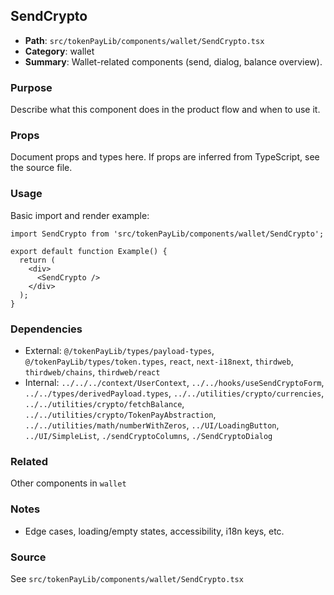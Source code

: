 ## SendCrypto

- **Path**: `src/tokenPayLib/components/wallet/SendCrypto.tsx`
- **Category**: wallet
- **Summary**: Wallet-related components (send, dialog, balance overview).

### Purpose
Describe what this component does in the product flow and when to use it.

### Props
Document props and types here. If props are inferred from TypeScript, see the source file.

### Usage
Basic import and render example:


```tsx
import SendCrypto from 'src/tokenPayLib/components/wallet/SendCrypto';

export default function Example() {
  return (
    <div>
      <SendCrypto />
    </div>
  );
}

```

### Dependencies
- External: `@/tokenPayLib/types/payload-types`, `@/tokenPayLib/types/token.types`, `react`, `next-i18next`, `thirdweb`, `thirdweb/chains`, `thirdweb/react`
- Internal: `../../../context/UserContext`, `../../hooks/useSendCryptoForm`, `../../types/derivedPayload.types`, `../../utilities/crypto/currencies`, `../../utilities/crypto/fetchBalance`, `../../utilities/crypto/TokenPayAbstraction`, `../../utilities/math/numberWithZeros`, `../UI/LoadingButton`, `../UI/SimpleList`, `./sendCryptoColumns`, `./SendCryptoDialog`

### Related
Other components in `wallet`

### Notes
- Edge cases, loading/empty states, accessibility, i18n keys, etc.

### Source
See `src/tokenPayLib/components/wallet/SendCrypto.tsx`
